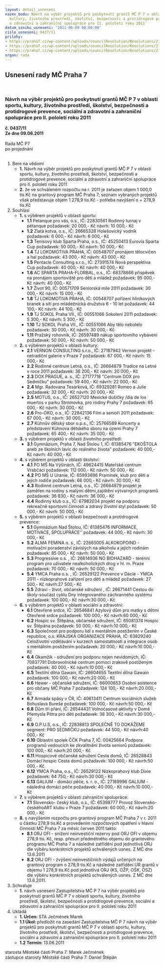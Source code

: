 ```yaml
---
layout: detail_usneseni
nazev_bodu: Návrh na výběr projektů pro poskytnutí grantů MČ P 7 v oblasti sportu,
  kultury, životního prostředí, školství, bezpečnosti a protidrogové prevence, sociální
  a zdravotní a zahraniční spolupráce pro II. pololetí roku 2011
datum_vzniku_usneseni: '2011-06-09 00:00:00'
cislo_usneseni: 0437/11
prilohy:
- https://praha7.cz/wp-content/uploads/councilResolution/Resolutions/21588/29-11-usnesen%c3%ad_rm%c4%8d_z_3.5.2011.doc
- https://praha7.cz/wp-content/uploads/councilResolution/Resolutions/21588/29-11-usnesen%c3%ad_rm%c4%8d_3.5.2011-komise.doc
- https://praha7.cz/wp-content/uploads/councilResolution/Resolutions/21588/29-11-n%c3%a1vrh_usnesen%c3%ad_zm%c4%8d.doc
organ: rada
---
```

<div id="ucUsn_pList" class="usn">
	<span><h2>Usnesení rady MČ Praha 7 </h2>
<br></span><div class="standBody">
<span><h3>Návrh na výběr projektů pro poskytnutí grantů MČ P 7 v oblasti sportu, kultury, životního prostředí, školství, bezpečnosti a protidrogové prevence, sociální a zdravotní a zahraniční spolupráce pro II. pololetí roku 2011</h3></span><div class="center">
		<strong>č. 0437/11</strong><br>
	</div>
<div class="center">
		<strong>Ze dne 09.06.2011</strong><br><br>
	</div>Rada MČ P7<br> po projednání<br><br><ol>
<li>Bere na vědomí<ul>
<li>
<strong>1.</strong> Návrh na výběr projektů pro poskytnutí grantů MČ P 7 v oblasti sportu, kultury, životního prostředí, školství, bezpečnosti a protidrogové prevence, sociální a zdravotní a zahraniční spolupráce pro II. pololetí roku 2011</li>
<li>
<strong>2.</strong> že ve schváleném rozpočtu na r. 2011 je zařazen objem 1 000,0 tis.Kč na grantový program MČ Praha 7; seznam vybraných projektů však představuje objem 1 278,9 tis.Kč - potřeba navýšení o + 278,9 tis.Kč</li>
</ul>
</li>
<li>Souhlasí<ul>
<li>
<strong>1.</strong> s výběrem projektů v oblasti sportu:<ul>
<li>
<strong>1.1</strong> Petanque pro vás, o.s., IČ: 22830561                                                    Rodinný turnaj v pétanque                                                                           požadavek: 20 000,- Kč                                                                            návrh: 10 000,- Kč</li>
<li>
<strong>1.2</strong> Zlatá kotva, o.s., IČ: 26665328                                                          Holešovický vodník                                                                                požadavek: 6 000,- Kč                                                                                                                                                                                                                                                                                                                                                                                                                                        návrh: 6 000,- Kč</li>
<li>
<strong>1.3</strong> Tenisový klub Sparta Praha, o.s., IČ: 45250413                                                   Eurovia Sparta Cup                                                                           požadavek: 50 000,- Kč                                                                                        návrh: 50 000,- Kč</li>
<li>
<strong>1.4</strong> TJ  LOKOMOTIVA PRAHA, IČ: 00548707                                     pronájem tělocvičen a hal                                                                                                         požadavek: 43 000,- Kč                                                                                        návrh: 43 000,- Kč           </li>
<li>
<strong>1.5</strong> Pentacle Consulting s.r.o., IČ: 27391574                                                  Nová perspektiva Cup                                                                            požadavek: 40 000,- Kč                                                                                        návrh: 40 000,- Kč           </li>
<li>
<strong>1.6</strong> AC SPARTA PRAHA-FLORBAL, o.s., IČ: 68378866                           příspěvek na pronájem sportoviště pro děti a mládež                               požadavek: 95 000,- Kč                                                                                        návrh: 40 000,- Kč   </li>
<li>
<strong>1.7</strong> Život 90, IČ: 00571709                                                                               Seniorská míle 2011                                                                                   požadavek: 30 000,- Kč                                                                                        návrh: 15 000,- Kč    </li>
<li>
<strong>1.8</strong> TJ LOKOMOTIVA PRAHA, IČ: 00548707                                                   pořízení hliníkových branek a sítí pro mládežnická družstva 6 - 10 let     požadavek: 44 100,- Kč                                                                                        návrh: 44 100,- Kč    </li>
<li>
<strong>1.9</strong> TJ SOKOL Praha VII., IČ: 00551066                                                              Sokolení 2011                                                                                              požadavek: 5 300,- Kč                                                                                        návrh: 5 300,- Kč    </li>
<li>
<strong>1.10</strong> TJ SOKOL Praha VII., IČ: 00551066                                                             Aby tělo nebolelo                                                                                     požadavek: 30 000,- Kč                                                                                        návrh: 30 000,- Kč    </li>
<li>
<strong>1.11</strong> Pražský rohovník, IČ: 26597489                                                                               nákup sportovního vybavení                                                                          požadavek: 50 000,- Kč                                                                                        návrh: 50 000,- Kč    </li>
</ul>
</li>
<li>
<strong>2.</strong> s výběrem projektů v oblasti kultury:<ul>
<li>
<strong>2.1</strong> VERNON CONSULTING s.r.o., IČ: 27187942                                           Vernon projekt - netradiční galerie v Praze 7                                         požadavek: 67 000,- Kč                                                                                        návrh: 15 000,- Kč      </li>
<li>
<strong>2.2</strong> Rodinné centrum Letná, o.s., IČ: 26664879                                           Tradice na Letné v roce 2011                                                           požadavek: 36 200,- Kč                                                                                        návrh: 20 000,- Kč       </li>
<li>
<strong>2.3</strong> DOX PRAGUE, a. s., IČ: 27177718                                                          "Centrum DOX pro Sedmičku"                                                              požadavek: 59 400,- Kč                                                                                        návrh: 22 000,- Kč       </li>
<li>
<strong>2.4</strong> Mgr. Radovana Tesárková, IČ: 69329281                                              Romeo a Julie                                                                                    požadavek: 32 000,- Kč                                                                                        návrh: 20 000,- Kč       </li>
<li>
<strong>2.5</strong> MOTUS, o.s., IČ: 26527120                                                                 Mexické dušičky /dia de los muertos v parku Stromovka, pro rodiny Prahy 7   požadavek: 65 000,- Kč                                                                                        návrh: 30 000,- Kč        </li>
<li>
<strong>2.6</strong> Pro-OKO, o.s., IČ: 22842136                                                                      Film a senioři 2011                                                                                  požadavek: 67 000,- Kč                                                                                        návrh: 30 000,- Kč  </li>
<li>
<strong>2.7</strong> Kühnův dětský sbor o.p.s., IČ: 25766589                                             Koncerty a představení Kühnova dětského sboru na území Prahy 7   požadavek: 65 400,- Kč                                                                                        návrh: 35 000,- Kč  </li>
</ul>
</li>
<li>
<strong>3.</strong> s výběrem projektů v oblasti životního prostředí:<ul><li>
<strong>3.1</strong> Gymnázium, Praha 7, Nad Štolou 1, IČ: 61385476                                             "EKOŠTOLA aneb  ze školních lavic do reálného života"                             požadavek: 40 000,- Kč                                                                                        návrh: 40 000,- Kč   </li></ul>
</li>
<li>
<strong>4.</strong> s výběrem projektů v oblasti školství:<ul>
<li>
<strong>4.1</strong> PO MŠ Na Výšinách, IČ: 49624415                                                                            Mateřské centrum Vrabčáci                                                                 požadavek: 112 000,- Kč                                                                                        návrh: 50 000,- Kč    </li>
<li>
<strong>4.2</strong> PO MŠ U Uranie, IČ: 65993896                                                                                 Pramínek, klub pro děti a jejich rodiče                                                     požadavek: 66 000,- Kč                                                                                        návrh: 30 000,- Kč  </li>
<li>
<strong>4.3</strong> Rodinné centrum Letná, o.s., IČ: 26664879                                                                               projekt je zaměřen na rodiny s malými dětmi,zajištění výtvarných programů  požadavek: 36 830,- Kč                                                                                        návrh: 36 000,- Kč  </li>
<li>
<strong>4.4</strong> Rodinný klub o.s., IČ: 67982034                                                                                              projekt na podporu rekreačně sportovní činnosti a zdravý životní styl                                                                                                           požadavek: 50 000,- Kč                                                                                        návrh: 50 000,- Kč      </li>
</ul>
</li>
<li>
<strong>5.</strong> s výběrem projektů v oblasti bezpečnosti a protidrogové prevence: <ul>
<li>
<strong>5.1</strong> Gymnázium Nad Štolou, IČ: 61385476                                                                                            INFORMACE, MOTIVACE, SPOLUPRÁCE''                             požadavek: 44 000,- Kč                                                                                        návrh: 30 000,- Kč        </li>
<li>
<strong>5.2</strong> ALMA FEMINA o. s., IČ: 22665005                                                                                        ALKOKOPOIND - motivační poradenství závislých na alkoholu a jejich rodinám                                                                                              požadavek: 85 000,- Kč                                                                                        návrh: 50 000,- Kč       </li>
<li>
<strong>5.3</strong> Progressive o.s. , IČ: 26614936                                                                                             NO BIOHAZARD - terénní program pro uživatele nealkoholických drog v hl. m. Praze                                                                                            požadavek: 70 000,- Kč                                                                                        návrh: 50 000,- Kč             </li>
<li>
<strong>5.4</strong> YMCA Praha o.s. , IČ: 26529122                                                                                    Prevence v Dácie - YMCA 2011 -  nízkoprahové zařízení pro děti a mládež  požadavek: 27 500,- Kč                                                                                        návrh:27 500,- Kč        </li>
<li>
<strong>5.5</strong> Zdraví - život, občanské sdružení , IČ: 26671441                                                                        Cestou do školy-součást cyklu Dny integrovaného záchranného systému  požadavek: 100 000,- Kč                                                                                        návrh:30 000,- Kč        </li>
</ul>
</li>
<li>
<strong>6.</strong> s výběrem projektů v oblasti  sociální a zdravotní:  <ul>
<li>
<strong>6.1</strong> Otevřené srdce, IČ: 26546841                                                                         Azylový dům pro matky s dětmi Otevřené srdce                                          požadavek: 100 000,- Kč                                                                                        návrh:60 000,- Kč      </li>
<li>
<strong>6.2</strong> Hospic sv. Štěpána, občanské sdružení, IČ: 65081374                           Hospic sv. Štěpána                                                                            požadavek: 50 000,- Kč                                                                                        návrh:10 000,- Kč      </li>
<li>
<strong>6.3</strong> Společnost pro podporu lidí s mentálním postižením v České republice, o.s. KRAJSKÁ ORGANIZACE PRAHA, IČ: 63829240                            Celoživotní vzdělávání v kurzech samostatnosti a integrace osob s mentálním postižením                                                                                 požadavek: 20 000,- Kč                                                                                        návrh:10 000,- Kč       </li>
<li>
<strong>6.4</strong> Okamžik - sdružení pro podporu nejen nevidomých, IČ: 70837791      Dobrovolnické centrum pomoci zrakově postiženým                             požadavek: 40 000,- Kč                                                                                        návrh:10 000,- Kč       </li>
<li>
<strong>6.5</strong> Textilní dílna Gawain, IČ: 26604655                                                              Textilní dílna Gawain                                                                             požadavek: 100 000,- Kč                                                                                        návrh:20 000,- Kč                    </li>
<li>
<strong>6.6</strong> Hewer - občanské sdružení, IČ: 66000653                                                  Osobní asistence pro občany MČ Praha 7                                        požadavek: 124 100,- Kč                                                                                        návrh:20 000,- Kč      </li>
<li>
<strong>6.7</strong> Armáda spásy v ČR,  IČ: 40613411                                                     Centrum sociálních služeb Bohuslava Bureše                                  požadavek: 100 000,- Kč                                                                                        návrh:50 000,- Kč     </li>
<li>
<strong>6.8</strong> Dům tří přání, IČ: 26544431                                                                  Volnočasové aktivity v Domě Přemysla Pittra pro děti                   požadavek: 38 300,- Kč                                                                                        návrh:30 000,- Kč     </li>
<li>
<strong>6.9</strong> O.P.U.S, o.s., IČ: 22838813                                                                   SPOLEČNĚ TO DOKÁŽEME segment: PRO SEDMIČKU          požadavek: 44 500,- Kč                                                                                        návrh:40 000,- Kč       </li>
<li>
<strong>6.10</strong> Oblastní spolek ČČK Praha 7, IČ: 00425664                                                 Podpora programů vedoucích ke zkvalitnění života seniorů           požadavek: 100 000,- Kč                                                                                        návrh:20 000,- Kč       </li>
<li>
<strong>6.11</strong> Hospicové občanské sdružení Cesta domů, IČ: 26528843                      Domácí hospic Cesta domů                                                              požadavek: 100 000,- Kč                                                                                        návrh:50 000,- Kč       </li>
<li>
<strong>6.12</strong> YMCA Praha, o.s., IČ: 26529122                                                          Nízkoprahový klub Dixie                                                                          požadavek: 64 750,- Kč                                                                                        návrh:30 000,- Kč         </li>
<li>
<strong>6.13</strong> GALIUM - domácí péče, s. r. o., IČ: 27189996                                GALIUM - následná domácí péče                                                               požadavek: 40 000,- Kč                                                                                        návrh:10 000,- Kč     </li>
</ul>
</li>
<li>
<strong>7.</strong> s výběrem projektů v oblasti zahraniční spolupráce:<ul><li>
<strong>7.1</strong> Slovensko- český klub, o.s., IČ: 65398777 Provoz  Slovensko-českéhoART klubu v Praze 7 požadavek: 60 000,- Kč                                                                        návrh:20 000,- Kč</li></ul>
</li>
<li>
<strong>8.</strong> s navýšením rozpočtu pro grantový program MČ Praha 7 v r. 2011 o částku 278,9 tis.Kč a  provedením rozpočtových opatření v hlavní činnosti MČ Praha 7 za měsíc červen 2011 takto:<ul>
<li>
<strong>8.1</strong> ORJ OFI - snížení  neinvestiční rezervy pod ORJ OFI v objemu 278,9 tis. Kč, resp. přesun předmětného objemu do grantového programu MČ Praha 7 a následné zatřídění pod jednotlivá ORJ dle výběru konkrétních projektů schválených usnes. Z MČ dne 13.6.2011</li>
<li>
<strong>8.2</strong> ORJ OFI - zvýšení neinvestičních výdajů určených na grantový program o  278,9 tis.Kč a následné zatřídění UR grantů v objemu 1 278,9 tis.Kč pod jednotlivá ORJ (KS, OŽP, OŠK, OSZ) dle výběru konkrétních projektů schválených usnes. Z MČ dne 13.6.2011.</li>
</ul>
</li>
</ul>
</li>
<li>Schvaluje<ul><li>
<strong>1.</strong> návrh usnesení Zastupitelstva MČ P 7 na výběr projektů pro poskytnutí grantů MČ P 7 v oblasti sportu, kultury, životního prostředí, školství, bezpečnosti a protidrogové prevence, sociální a zdravotní a zahraniční spolupráce pro II. pololetí roku 2011 </li></ul>
</li>
<li>Ukládá<ul>
<li>
<strong>1. Určen: </strong>STA Ječmének Marek</li>
<li>
<strong>1.1 Úkol: </strong>předložit na zasedání  Zastupitelstva MČ P 7 návrh na výběr projektů pro poskytnutí grantů MČ P 7 v oblasti sportu, kultury, životního prostředí, školství, bezpečnosti a protidrogové prevence, sociální a zdravotní a zahraniční spolupráce pro II. pololetí roku 2011 </li>
<li>
<strong>1.2 Termín: </strong>13.06.2011</li>
</ul>
</li>
</ol>starosta Městské části Praha 7: Marek Ječmének<br>zástupce starosty Městské části Praha 7: Daniel Štěpán 
</div>
</div>